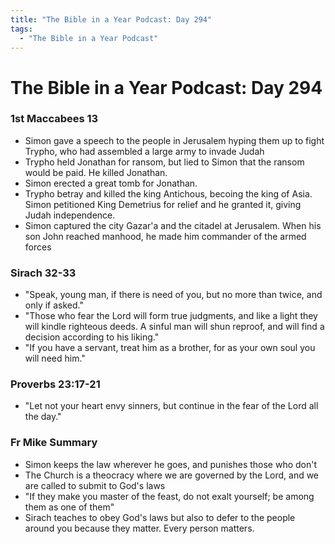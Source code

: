 ```yaml
---
title: "The Bible in a Year Podcast: Day 294"
tags:
  - "The Bible in a Year Podcast"
---
```


# The Bible in a Year Podcast: Day 294

### 1st Maccabees 13

- Simon gave a speech to the people in Jerusalem hyping them up to fight Trypho, who had assembled a large army to invade Judah
- Trypho held Jonathan for ransom, but lied to Simon that the ransom would be paid. He killed Jonathan.
- Simon erected a great tomb for Jonathan.
- Trypho betray and killed the king Antichous, becoing the king of Asia. Simon petitioned King Demetrius for relief and he granted it, giving Judah independence.
- Simon captured the city Gazar'a and the citadel at Jerusalem. When his son John reached manhood, he made him commander of the armed forces 

### Sirach 32-33
- "Speak, young man, if there is need of you, but no more than twice, and only if asked."
- "Those who fear the Lord will form true judgments, and like a light they will kindle righteous deeds. A sinful man will shun reproof, and will find a decision according to his liking."
- "If you have a servant, treat him as a brother, for as your own soul you will need him." 

### Proverbs 23:17-21
- "Let not your heart envy sinners, but continue in the fear of the Lord all the day."

### Fr Mike Summary
- Simon keeps the law wherever he goes, and punishes those who don't
- The Church is a theocracy where we are governed by the Lord, and we are called to submit to God's laws 
- "If they make you master of the feast, do not exalt yourself; be among them as one of them" 
- Sirach teaches to obey God's laws but also to defer to the people around you because they matter. Every person matters.  
